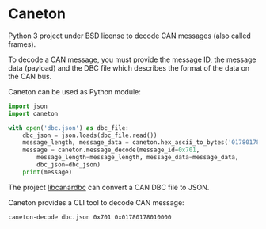 Caneton
=======

Python 3 project under BSD license to decode CAN messages (also called frames).

To decode a CAN message, you must provide the message ID, the message data
(payload) and the DBC file which describes the format of the data on the CAN
bus.

Caneton can be used as Python module:

```python
import json
import caneton

with open('dbc.json') as dbc_file:
    dbc_json = json.loads(dbc_file.read())
    message_length, message_data = caneton.hex_ascii_to_bytes('01780178010000')
    message = caneton.message_decode(message_id=0x701,
        message_length=message_length, message_data=message_data,
        dbc_json=dbc_json)
    print(message)
```

The project [libcanardbc](https://github.com/Polyconseil/libcanardbc) can
convert a CAN DBC file to JSON.

Caneton provides a CLI tool to decode CAN message:

```caneton-decode dbc.json 0x701 0x01780178010000```
